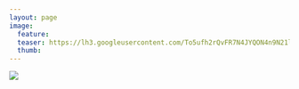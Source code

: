 ```yaml
---
layout: page
image:
  feature:
  teaser: https://lh3.googleusercontent.com/To5ufh2rQvFR7N4JYQON4n9N21losn8nrDKl0DMqgsc=w245
  thumb:
---
```


![](https://lh3.googleusercontent.com/jsu2CLVECGeBuUg_JgMuMS1rUaVBP5XLPD_b-df7ihg=w800)
